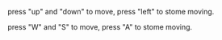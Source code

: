 press "up" and "down" to move, press "left" to stome moving.

press "W" and "S" to move, press "A" to stome moving.
